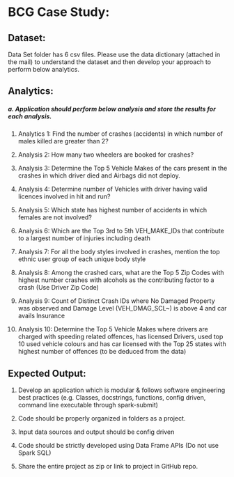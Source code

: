 # BCG Case Study:

## Dataset:
Data Set folder has 6 csv files. Please use the data dictionary (attached in the mail) to understand the dataset and then develop your approach to perform below analytics.

## Analytics:

##### a. Application should perform below analysis and store the results for each analysis.

1. Analytics 1: Find the number of crashes (accidents) in which number of males killed are greater than 2?

2. Analysis 2: How many two wheelers are booked for crashes?

3. Analysis 3: Determine the Top 5 Vehicle Makes of the cars present in the crashes in which driver died and Airbags did not deploy.

4. Analysis 4: Determine number of Vehicles with driver having valid licences involved in hit and run?

5. Analysis 5: Which state has highest number of accidents in which females are not involved?

6. Analysis 6: Which are the Top 3rd to 5th VEH_MAKE_IDs that contribute to a largest number of injuries including death

7. Analysis 7: For all the body styles involved in crashes, mention the top ethnic user group of each unique body style

8. Analysis 8: Among the crashed cars, what are the Top 5 Zip Codes with highest number crashes with alcohols as the contributing factor to a crash (Use Driver Zip Code)

9. Analysis 9: Count of Distinct Crash IDs where No Damaged Property was observed and Damage Level (VEH_DMAG_SCL~) is above 4 and car avails Insurance

10. Analysis 10: Determine the Top 5 Vehicle Makes where drivers are charged with speeding related offences, has licensed Drivers, used top 10 used vehicle colours and has car licensed with the Top 25 states with highest number of offences (to be deduced from the data)

## Expected Output:

1. Develop an application which is modular & follows software engineering best practices (e.g. Classes, docstrings, functions, config driven, command line executable through spark-submit)

2. Code should be properly organized in folders as a project.

3. Input data sources and output should be config driven

4. Code should be strictly developed using Data Frame APIs (Do not use Spark SQL)

5. Share the entire project as zip or link to project in GitHub repo.
